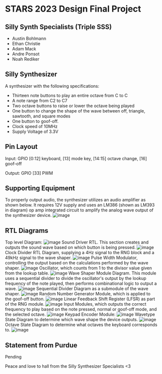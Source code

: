 # STARS 2023 Design Final Project

## Silly Synth Specialists (Triple SSS)
* Austin Bohlmann
* Ethan Christie
* Adam Mack
* Andre Ponsot
* Noah Rediker

## Silly Synthesizer
A synthesizer with the following specifications:
- Thirteen note buttons to play an entire octave from C to C
- A note range from C2 to C7
- Two octave buttons to raise or lower the octave being played
- One button to change the shape of the wave between off, triangle, sawtooth, and square modes
- One button to goof-off.
- Clock speed of 10MHz
- Supply Voltage of 3.3V

## Pin Layout
Input: GPIO [0:12] keyboard, [13] mode key, [14:15] octave change, [16] goof-off

Output: GPIO [33] PWM

## Supporting Equipment
To properly output audio, the synthesizer utilizes an audio amplifier as shown below. It requires 12V supply and uses an LM386 (shown as LM393 in diagram) op amp integrated circuit to amplify the analog wave output of the synthesizer device.
![image](https://github.com/STARS-Design-Track-2023/silly-synthesizer/assets/111792941/0efa8909-6f69-4a53-ba52-790169fb69c4)

## RTL Diagrams
Top level Diagram:
![image](https://github.com/STARS-Design-Track-2023/silly-synthesizer/assets/111792941/16dde41c-7434-43e2-b67a-d8375bee60e8)
Sound Driver RTL. This section creates and outputs the sound wave based on which button is being pressed.
![image](https://github.com/STARS-Design-Track-2023/silly-synthesizer/assets/111792941/5589a585-2c8c-4dde-8b05-ae14064616e7)
Clock Divider RTL Diagram, supplying a 4Hz signal to the RNG block and a 49kHz signal to the wave shaper.
![image](https://github.com/STARS-Design-Track-2023/silly-synthesizer/assets/111792941/0e67146f-2e5a-4e12-bc50-1351ebaae38a)
Pulse Width Modulator, controlling the output based on the calculations performed by the wave shaper.
![image](https://github.com/STARS-Design-Track-2023/silly-synthesizer/assets/111792941/2567be32-cb15-4693-aff4-5b884a3fa278)
Oscillator, which counts from 1 to the divisor value given from the lookup table.
![image](https://github.com/STARS-Design-Track-2023/silly-synthesizer/assets/111792941/49051a83-e357-4890-a78d-d35beea7d4c5)
Wave Shaper Module Diagram. This module uses a sequential divider to divide the oscillator's output by the lookup frequency of the note played, then performs combinational logic to output a wave.
![image](https://github.com/STARS-Design-Track-2023/silly-synthesizer/assets/111792941/30892add-0047-450b-ac22-7e0783530729)
Sequential Divider Diagram as a submodule of the wave shaper.
![image](https://github.com/STARS-Design-Track-2023/silly-synthesizer/assets/111792941/db03872c-c201-4bc4-8e9f-276c669f099f)
Random Number Generator Module, which is applied to the goof-off button.
![image](https://github.com/STARS-Design-Track-2023/silly-synthesizer/assets/111792941/8a42f75f-ce00-43ae-9dbe-030147ee235a)
Linear Feedback Shift Register (LFSR) as part of the RNG module.
![image](https://github.com/STARS-Design-Track-2023/silly-synthesizer/assets/111792941/66220465-27fc-45c0-80b2-7c3b22742484)
Input Modules, which outputs the correct frequency to play based on the note pressed, normal or goof-off mode, and the selected octave.
![image](https://github.com/STARS-Design-Track-2023/silly-synthesizer/assets/111792941/e375f8d8-2dcc-4fd2-ad6c-9c9975f2851f)
Keypad Encoder Module:
![image](https://github.com/STARS-Design-Track-2023/silly-synthesizer/assets/111792941/05912619-463b-4d02-a224-537e9015b346)
Wavetype State Diagram to determine which wave shape the device outputs.
![image](https://github.com/STARS-Design-Track-2023/silly-synthesizer/assets/111792941/208625a8-acf6-4433-84db-0789ab2ba3b4)
Octave State Diagram to determine what octaves the keyboard corresponds to.
![image](https://github.com/STARS-Design-Track-2023/silly-synthesizer/assets/111792941/6879c317-c5a7-4310-92ae-d4c653e7b21d)



## Statement from Purdue
Pending

Peace and love to hall from the Silly Synthesizer Specialists <3
